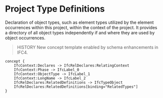Project Type Definitions
========================

Declaration of object types, such as element types utilized by the element occurrences within this project, within the context of the project. It provides a directory of all object types independently if and where they are used by object occurrences.

> HISTORY New concept template enabled by schema enhancements in IFC4.

```
concept {
    IfcContext:Declares -> IfcRelDeclares:RelatingContext
    IfcContext:Phase -> IfcLabel_0
    IfcContext:ObjectType -> IfcLabel_1
    IfcContext:LongName -> IfcLabel_2
    IfcRelDeclares:RelatedDefinitions -> IfcTypeObject
    IfcRelDeclares:RelatedDefinitions[binding="RelatedTypes"]
}
```
